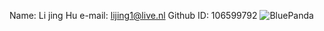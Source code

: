 Name: Li jing Hu
e-mail: lijing1@live.nl
Github ID: 106599792
![BluePanda](https://github.com/BIOM421/hw1-github-and-python-basics-7BluePanda/assets/106599792/8ec232ed-29a0-488b-b333-e87b0325c04b)
